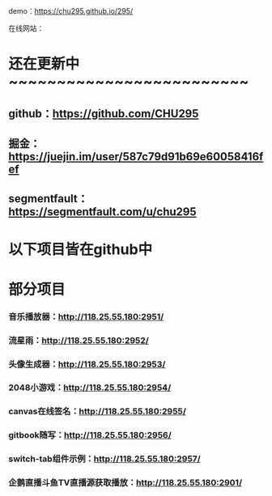 demo：https://chu295.github.io/295/

在线网站：
<h1>还在更新中~~~~~~~~~~~~~~~~~~~~~~~~~</h1>
  <h2>github：<a href="https://github.com/CHU295">https://github.com/CHU295</a></h2>
  <h2>掘金：<a href="https://juejin.im/user/587c79d91b69e60058416fef">https://juejin.im/user/587c79d91b69e60058416fef</a></h2>
  <h2>segmentfault：<a href="https://segmentfault.com/u/chu295">https://segmentfault.com/u/chu295</a></h2>
  <h1>以下项目皆在github中</h1>
  <h1>部分项目</h1>
  <h3>音乐播放器：<a href="http://118.25.55.180:2951/">http://118.25.55.180:2951/</a></h3>
  <h3>流星雨：<a href="http://118.25.55.180:2952/">http://118.25.55.180:2952/</a></h3>
  <h3>头像生成器：<a href="http://118.25.55.180:2953/">http://118.25.55.180:2953/</a></h3>
  <h3>2048小游戏：<a href="http://118.25.55.180:2954/">http://118.25.55.180:2954/</a></h3>
  <h3>canvas在线签名：<a href="http://118.25.55.180:2955/">http://118.25.55.180:2955/</a></h3>
  <h3>gitbook随写：<a href="http://118.25.55.180:2956/">http://118.25.55.180:2956/</a></h3>
  <h3>switch-tab组件示例：<a href="http://118.25.55.180:2957/">http://118.25.55.180:2957/</a></h3>
  <h3>企鹅直播斗鱼TV直播源获取播放：<a href="http://118.25.55.180:2901/">http://118.25.55.180:2901/</a></h3>
